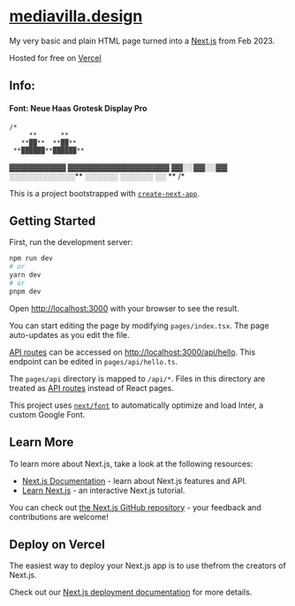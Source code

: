 # [mediavilla.design](http://mediavilla.design)

My very basic and plain HTML page turned into a [Next.js](https://nextjs.org/) from Feb 2023.

Hosted for free on [Vercel](https://vercel.com) 

## Info:

#### Font: Neue Haas Grotesk Display Pro 

    /*
         **      **
       **▓▓**  **▓▓**
     **▓▓▓▓▓▓**▓▓▓▓▓▓**
   **▓▓**▓▓**▓▓**▓▓**▓▓**
 **▓▓▓▓▓▓**▓▓▓▓▓▓**▓▓▓▓▓▓**
   **▓▓**░░**▓▓**░░**▓▓**
     **░░░░░░**░░░░░░**
       **░░**░░**░░**
         **░░░░░░**
           **░░**
             **
    /*


This is a  project bootstrapped with [`create-next-app`](https://github.com/vercel/next.js/tree/canary/packages/create-next-app).

## Getting Started

First, run the development server:

```bash
npm run dev
# or
yarn dev
# or
pnpm dev
```

Open [http://localhost:3000](http://localhost:3000) with your browser to see the result.

You can start editing the page by modifying `pages/index.tsx`. The page auto-updates as you edit the file.

[API routes](https://nextjs.org/docs/api-routes/introduction) can be accessed on [http://localhost:3000/api/hello](http://localhost:3000/api/hello). This endpoint can be edited in `pages/api/hello.ts`.

The `pages/api` directory is mapped to `/api/*`. Files in this directory are treated as [API routes](https://nextjs.org/docs/api-routes/introduction) instead of React pages.

This project uses [`next/font`](https://nextjs.org/docs/basic-features/font-optimization) to automatically optimize and load Inter, a custom Google Font.

## Learn More

To learn more about Next.js, take a look at the following resources:

- [Next.js Documentation](https://nextjs.org/docs) - learn about Next.js features and API.
- [Learn Next.js](https://nextjs.org/learn) - an interactive Next.js tutorial.

You can check out [the Next.js GitHub repository](https://github.com/vercel/next.js/) - your feedback and contributions are welcome!

## Deploy on Vercel

The easiest way to deploy your Next.js app is to use thefrom the creators of Next.js.

Check out our [Next.js deployment documentation](https://nextjs.org/docs/deployment) for more details.

